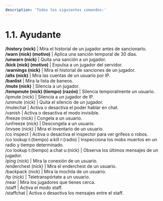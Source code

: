 ```yaml
---
description: 'Todos los siguientes comandos:'
---
```


# 1.1. Ayudante

**/history (nick)** | Mira el historial de un jugador antes de sancionarlo.\
**/warn (nick) (motivo)** | Aplica una sanción temporal de 30 días.\
**/unwarn (nick)** | Quita una sanción a un jugador.\
**/kick (nick) (motivo)** | Expulsa a un jugador del servidor.\
/**warnings (nick)** | Mira el historial de sanciones de un jugador.\
**/alts (nick)** | Mira las cuentas de un usuario por IP.\
**/banlist** | Mira la lista de baneos.\
**/mute (nick)** | Silencia a un jugador. \
**/tempmute (nick) (tiempo) (razón)** | Silencia temporalmente un usuario.\
/ipmute (nick) | Silencia a un jugador de IP. \
/unmute (nick) | Quita el silencio de un jugador. \
/mutechat | Activa o desactiva el poder hablar en chat. \
/vanish | Activa o desactiva el modo invisible. \
/freeze (nick) | Congela a un usuario. \
/unfreeze (nick) | Descongela a un usuario. \
/invsee (nick) | Mira el inventario de un usuario. \
/co inspect | Activa o desactiva el inspector para ver grifeos o robos. \
/co lookup t:(tiempo) a:kill r:(radio) | Inspecciona los mobs muertos en un radio y tiempo determinado. \
/co lookup t:(tiempo) a:chat u:(nick) | Observa los últimos mensajes de un jugador. \
/ping (nick) | Mira la conexión de un usuario. \
/enderchest (nick) | Mira el enderchest de un usuario. \
/backpack (nick) | Mira la mochila de un usuario. \
/tp (nick) | Teletranspórtate a un usuario. \
/near | Mira los jugadores que tienes cerca. \
/staff | Activa el modo staff. \
/staffchat | Activa o desactiva los mensajes entre el staff.
